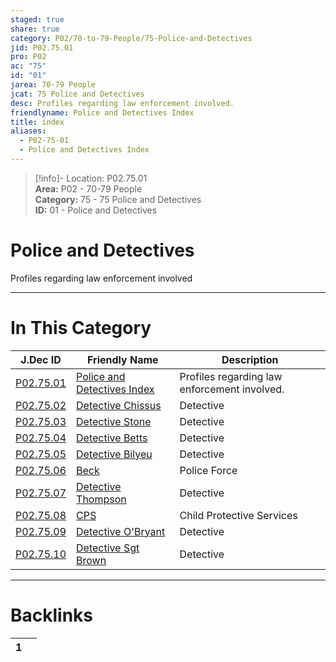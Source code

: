 ```yaml
---  
staged: true  
share: true  
category: P02/70-to-79-People/75-Police-and-Detectives  
jid: P02.75.01  
pro: P02  
ac: "75"  
id: "01"  
jarea: 70-79 People  
jcat: 75 Police and Detectives  
desc: Profiles regarding law enforcement involved.  
friendlyname: Police and Detectives Index  
title: index  
aliases:  
  - P02-75-01  
  - Police and Detectives Index  
---  
```

>[!info]- Location: P02.75.01  
>**Area:** P02 - 70-79 People  
>**Category:** 75 - 75 Police and Detectives  
>**ID:** 01 - Police and Detectives  
  
# Police and Detectives  
  
Profiles regarding law enforcement involved  
   
  
  
---  
# In This Category  
  
| J.Dec ID                                                                                                         | Friendly Name                                                                                                              | Description                                  |  
| ---------------------------------------------------------------------------------------------------------------- | -------------------------------------------------------------------------------------------------------------------------- | -------------------------------------------- |  
| [P02.75.01](index.md#)                  | [Police and Detectives Index](index.md#)          | Profiles regarding law enforcement involved. |  
| [P02.75.02](./02-Detective-Chissus.md#)   | [Detective Chissus](./02-Detective-Chissus.md#)     | Detective                                    |  
| [P02.75.03](./03-Detective-Stone.md#)     | [Detective Stone](./03-Detective-Stone.md#)         | Detective                                    |  
| [P02.75.04](./04-Detective-Betts.md#)     | [Detective Betts](./04-Detective-Betts.md#)         | Detective                                    |  
| [P02.75.05](./05-Detective-Bilyeu.md#)    | [Detective Bilyeu](./05-Detective-Bilyeu.md#)       | Detective                                    |  
| [P02.75.06](./06-Beck.md#)                | [Beck](./06-Beck.md#)                               | Police Force                                 |  
| [P02.75.07](./07-Detective-Thompson.md#)  | [Detective Thompson](./07-Detective-Thompson.md#)   | Detective                                    |  
| [P02.75.08](./08-CPS.md#)                 | [CPS](./08-CPS.md#)                                 | Child Protective Services                    |  
| [P02.75.09](./09-Detective-O%E2%80%99Bryant.md#)  | [Detective O'Bryant](./09-Detective-O%E2%80%99Bryant.md#)   | Detective                                    |  
| [P02.75.10](./10-Detective-Sgt-Brown.md#) | [Detective Sgt Brown](./10-Detective-Sgt-Brown.md#) | Detective                                    |  
  
  
---  
# Backlinks  
<div><table class="dataview table-view-table"><thead class="table-view-thead"><tr class="table-view-tr-header"><th class="table-view-th"><span></span><span class="dataview small-text">1</span></th><th class="table-view-th"><span></span></th></tr></thead><tbody class="table-view-tbody"></tbody></table></div>